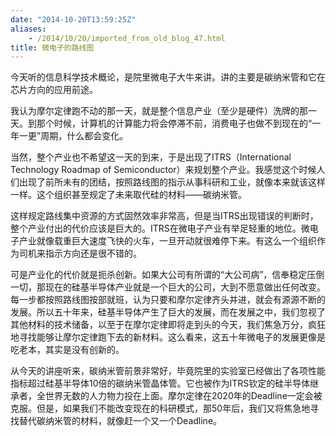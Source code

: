 ```yaml
---
date: "2014-10-20T13:59:25Z"
aliases:
    - /2014/10/20/imported_from_old_blog_47.html
title: 微电子的路线图
---
```


今天听的信息科学技术概论，是院里微电子大牛来讲。讲的主要是碳纳米管和它在芯片方向的应用前途。

我认为摩尔定律跑不动的那一天，就是整个信息产业（至少是硬件）洗牌的那一天。到那个时候，计算机的计算能力将会停滞不前，消费电子也做不到现在的“一年一更”周期，什么都会变化。

当然，整个产业也不希望这一天的到来，于是出现了ITRS（International Technology Roadmap of Semiconductor）来规划整个产业。我感觉这个时候人们出现了前所未有的团结，按照路线图的指示从事科研和工业，就像本来就该这样一样。这个组织甚至规定了未来取代硅的材料——碳纳米管。

这样规定路线集中资源的方式固然效率非常高，但是当ITRS出现错误的判断时，整个产业付出的代价应该是巨大的。ITRS在微电子产业有举足轻重的地位。微电子产业就像载重巨大速度飞快的火车，一旦开动就很难停下来。有这么一个组织作为司机来指示方向还是很不错的。

可是产业化的代价就是扼杀创新。如果大公司有所谓的“大公司病”，信奉稳定压倒一切，那现在的硅基半导体产业就是一个巨大的公司，大到不愿意做出任何改变。每一步都按照路线图按部就班，认为只要和摩尔定律齐头并进，就会有源源不断的发展。所以五十年来，硅基半导体产生了巨大的发展，而在发展之中，我们忽视了其他材料的技术储备，以至于在摩尔定律即将走到头的今天，我们焦急万分，疯狂地寻找能够让摩尔定律跑下去的新材料。这么看来，这五十年微电子的发展更像是吃老本，其实是没有创新的。

从今天的讲座听来，碳纳米管前景非常好，毕竟院里的实验室已经做出了各项性能指标超过硅基半导体10倍的碳纳米管晶体管。它也被作为ITRS钦定的硅半导体继承者，全世界无数的人力物力投在上面。摩尔定律在2020年的Deadline一定会被克服。但是，如果我们不能改变现在的科研模式，那50年后，我们又将焦急地寻找替代碳纳米管的材料，就像赶一个又一个Deadline。